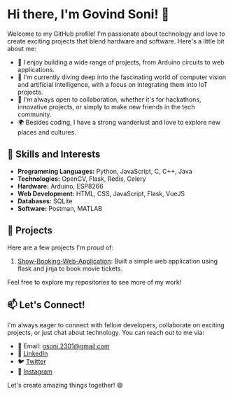 # Hi there, I'm Govind Soni! 👋

Welcome to my GitHub profile! I'm passionate about technology and love to create exciting projects that blend hardware and software. Here's a little bit about me:

- 🔭 I enjoy building a wide range of projects, from Arduino circuits to web applications.
- 🌱 I'm currently diving deep into the fascinating world of computer vision and artificial intelligence, with a focus on integrating them into IoT projects.
- 👯 I'm always open to collaboration, whether it's for hackathons, innovative projects, or simply to make new friends in the tech community.
- 🌍 Besides coding, I have a strong wanderlust and love to explore new places and cultures.

## 💼 Skills and Interests

- **Programming Languages:** Python, JavaScript, C, C++, Java
- **Technologies:** OpenCV, Flask, Redis, Celery
- **Hardware:** Arduino, ESP8266
- **Web Development:** HTML, CSS, JavaScript, Flask, VueJS
- **Databases:** SQLite
- **Software:** Postman, MATLAB

## 🚀 Projects

Here are a few projects I'm proud of:

1. [Show-Booking-Web-Application](https://github.com/Gsoni23/Show-Booking-Web-Application.git): Built a simple web application using flask and jinja to book movie tickets.
  
Feel free to explore my repositories to see more of my work!

## 📫 Let's Connect!

I'm always eager to connect with fellow developers, collaborate on exciting projects, or just chat about technology. You can reach out to me via:

- 📧 Email: gsoni.2301@gmail.com
- 💬 [LinkedIn](https://www.linkedin.com/in/govind-s-7996a610a)
- 🐦 [Twitter](https://twitter.com/master_ovi)
- 📸 [Instagram](https://www.instagram.com/alpha_govind)

Let's create amazing things together! 😄
